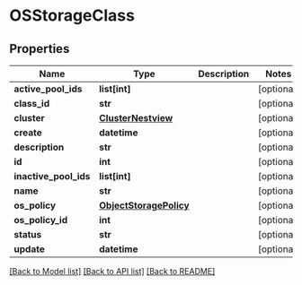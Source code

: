 # OSStorageClass

## Properties
Name | Type | Description | Notes
------------ | ------------- | ------------- | -------------
**active_pool_ids** | **list[int]** |  | [optional] 
**class_id** | **str** |  | [optional] 
**cluster** | [**ClusterNestview**](ClusterNestview.md) |  | [optional] 
**create** | **datetime** |  | [optional] 
**description** | **str** |  | [optional] 
**id** | **int** |  | [optional] 
**inactive_pool_ids** | **list[int]** |  | [optional] 
**name** | **str** |  | [optional] 
**os_policy** | [**ObjectStoragePolicy**](ObjectStoragePolicy.md) |  | [optional] 
**os_policy_id** | **int** |  | [optional] 
**status** | **str** |  | [optional] 
**update** | **datetime** |  | [optional] 

[[Back to Model list]](../README.md#documentation-for-models) [[Back to API list]](../README.md#documentation-for-api-endpoints) [[Back to README]](../README.md)


